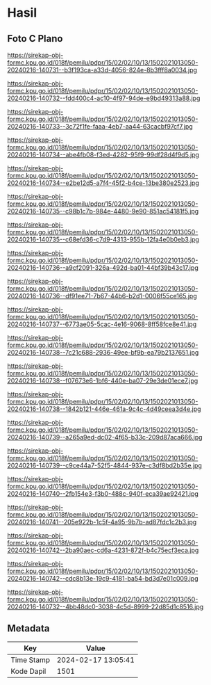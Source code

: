 # Hasil

## Foto C Plano

https://sirekap-obj-formc.kpu.go.id/018f/pemilu/pdpr/15/02/02/10/13/1502021013050-20240216-140731--b3f193ca-a33d-4056-824e-8b3fff8a0034.jpg

https://sirekap-obj-formc.kpu.go.id/018f/pemilu/pdpr/15/02/02/10/13/1502021013050-20240216-140732--fdd400c4-ac10-4f97-94de-e9bd49313a88.jpg

https://sirekap-obj-formc.kpu.go.id/018f/pemilu/pdpr/15/02/02/10/13/1502021013050-20240216-140733--3c72f1fe-faaa-4eb7-aa44-63cacbf97cf7.jpg

https://sirekap-obj-formc.kpu.go.id/018f/pemilu/pdpr/15/02/02/10/13/1502021013050-20240216-140734--abe4fb08-f3ed-4282-95f9-99df28d4f9d5.jpg

https://sirekap-obj-formc.kpu.go.id/018f/pemilu/pdpr/15/02/02/10/13/1502021013050-20240216-140734--e2be12d5-a7f4-45f2-b4ce-13be380e2523.jpg

https://sirekap-obj-formc.kpu.go.id/018f/pemilu/pdpr/15/02/02/10/13/1502021013050-20240216-140735--c98b1c7b-984e-4480-9e90-851ac54181f5.jpg

https://sirekap-obj-formc.kpu.go.id/018f/pemilu/pdpr/15/02/02/10/13/1502021013050-20240216-140735--c68efd36-c7d9-4313-955b-12fa4e0b0eb3.jpg

https://sirekap-obj-formc.kpu.go.id/018f/pemilu/pdpr/15/02/02/10/13/1502021013050-20240216-140736--a9cf2091-326a-492d-ba01-44bf39b43c17.jpg

https://sirekap-obj-formc.kpu.go.id/018f/pemilu/pdpr/15/02/02/10/13/1502021013050-20240216-140736--df91ee71-7b67-44b6-b2d1-0006f55ce165.jpg

https://sirekap-obj-formc.kpu.go.id/018f/pemilu/pdpr/15/02/02/10/13/1502021013050-20240216-140737--6773ae05-5cac-4e16-9068-8ff58fce8e41.jpg

https://sirekap-obj-formc.kpu.go.id/018f/pemilu/pdpr/15/02/02/10/13/1502021013050-20240216-140738--7c21c688-2936-49ee-bf9b-ea79b2137651.jpg

https://sirekap-obj-formc.kpu.go.id/018f/pemilu/pdpr/15/02/02/10/13/1502021013050-20240216-140738--f07673e6-1bf6-440e-ba07-29e3de01ece7.jpg

https://sirekap-obj-formc.kpu.go.id/018f/pemilu/pdpr/15/02/02/10/13/1502021013050-20240216-140738--1842b121-446e-461a-9c4c-4d49ceea3d4e.jpg

https://sirekap-obj-formc.kpu.go.id/018f/pemilu/pdpr/15/02/02/10/13/1502021013050-20240216-140739--a265a9ed-dc02-4f65-b33c-209d87aca666.jpg

https://sirekap-obj-formc.kpu.go.id/018f/pemilu/pdpr/15/02/02/10/13/1502021013050-20240216-140739--c9ce44a7-52f5-4844-937e-c3df8bd2b35e.jpg

https://sirekap-obj-formc.kpu.go.id/018f/pemilu/pdpr/15/02/02/10/13/1502021013050-20240216-140740--2fb154e3-f3b0-488c-940f-eca39ae92421.jpg

https://sirekap-obj-formc.kpu.go.id/018f/pemilu/pdpr/15/02/02/10/13/1502021013050-20240216-140741--205e922b-1c5f-4a95-9b7b-ad87fdc1c2b3.jpg

https://sirekap-obj-formc.kpu.go.id/018f/pemilu/pdpr/15/02/02/10/13/1502021013050-20240216-140742--2ba90aec-cd6a-4231-872f-b4c75ecf3eca.jpg

https://sirekap-obj-formc.kpu.go.id/018f/pemilu/pdpr/15/02/02/10/13/1502021013050-20240216-140742--cdc8b13e-19c9-4181-ba54-bd3d7e01c009.jpg

https://sirekap-obj-formc.kpu.go.id/018f/pemilu/pdpr/15/02/02/10/13/1502021013050-20240216-140732--4bb48dc0-3038-4c5d-8999-22d85d1c8516.jpg


## Metadata

| Key        | Value               |
| ---------- | ------------------- |
| Time Stamp | 2024-02-17 13:05:41 |
| Kode Dapil | 1501                |



